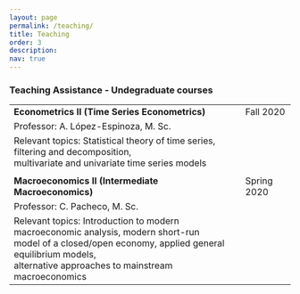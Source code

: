 ```yaml
---
layout: page
permalink: /teaching/
title: Teaching
order: 3
description: 
nav: true
---
```


### Teaching Assistance - Undegraduate courses

|                                                                                                                                                                                                          |             |
|----------------------------------------------------------------------------------------------------------------------------------------------------------------------------------------------------------|-------------|
| **Econometrics II (Time Series Econometrics)**                                                                                                                                                           |   Fall 2020 |
| Professor: A. López-Espinoza, M. Sc.                                                                                                                                                                     |             |
| Relevant topics: Statistical theory of time series, filtering and decomposition,<br /> multivariate and univariate time series models                                                                          |             |
|                                                                                                                                                                                                          |             |
| **Macroeconomics II (Intermediate Macroeconomics)**                                                                                                                                                      | Spring 2020 |
| Professor: C. Pacheco, M. Sc.                                                                                                                                                                            |             |
| Relevant topics: Introduction to modern macroeconomic analysis, modern short-run<br /> model of a closed/open economy, applied general equilibrium models,<br /> alternative approaches to mainstream macroeconomics |             |
